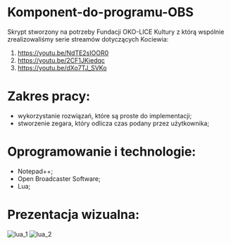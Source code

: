 # Komponent-do-programu-OBS
Skrypt stworzony na potrzeby Fundacji OKO-LICE Kultury z którą wspólnie zrealizowaliśmy serie streamów dotyczących Kociewia:
1. https://youtu.be/NdTE2sIOOR0
2. https://youtu.be/2CF1JKiedqc
3. https://youtu.be/dXo7TJ_SVKo

# Zakres pracy:
- wykorzystanie rozwiązań, które są proste do implementacji;
- stworzenie zegara, który odlicza czas podany przez użytkownika;


# Oprogramowanie i technologie:
- Notepad++;
- Open Broadcaster Software;
- Lua;

# Prezentacja wizualna:
![lua_1](https://user-images.githubusercontent.com/79221362/138931470-5f32e1a1-e9d7-4835-bbff-8828a8243771.png)
![lua_2](https://user-images.githubusercontent.com/79221362/138931472-06bee48c-8f25-425c-a91f-545781103ab5.png)
